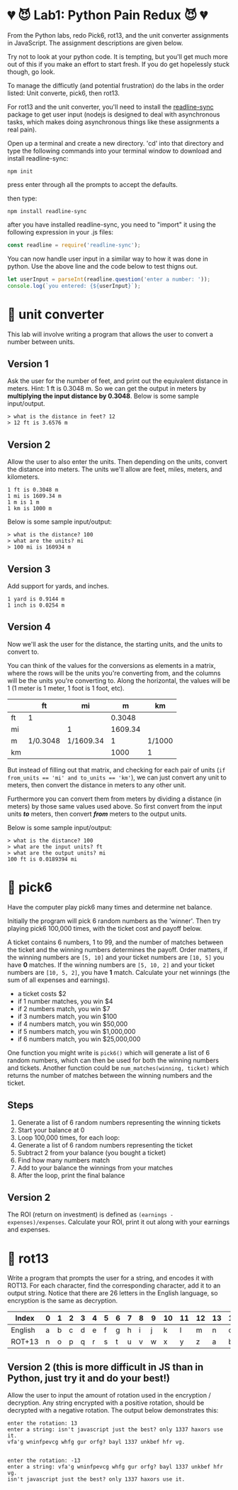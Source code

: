 # :broken_heart: :smiling_imp: Lab1: Python Pain Redux :smiling_imp: :broken_heart:

From the Python labs, redo Pick6, rot13, and the unit converter assignments in JavaScript. The assignment descriptions are given below.

Try not to look at your python code. It is tempting, but you'll get much more out of this if you make an effort to start fresh. If you do get hopelessly stuck though, go look.

To manage the difficutly (and potential frustration) do the labs in the order listed: Unit converte, pick6, then rot13.

For rot13 and the unit converter, you'll need to install the [readline-sync](https://www.npmjs.com/package/readline-sync) package to get user input (nodejs is designed to deal with asynchronous tasks, which makes doing asynchronous things like these assignments a real pain). 

Open up a terminal and create a new directory. 'cd' into that directory and type the following commands into your terminal window to download and install readline-sync:

```
npm init
```
press enter through all the prompts to accept the defaults.

then type:
```
npm install readline-sync
```

after you have installed readline-sync, you need to "import" it using the following expression in your .js files:

```javascript
const readline = require('readline-sync');
```

You can now handle user input in a similar way to how it was done in python. Use the above line and the code below to test thigns out.

```javascript
let userInput = parseInt(readline.question('enter a number: '));
console.log(`you entered: {${userInput}`);
```


# :notebook: unit converter


This lab will involve writing a program that allows the user to convert a number between units.

## Version 1

Ask the user for the number of feet, and print out the equivalent distance in meters. Hint: 1 ft is 0.3048 m. So we can get the output in meters by **multiplying the input distance by 0.3048**. Below is some sample input/output.

```
> what is the distance in feet? 12
> 12 ft is 3.6576 m
```

## Version 2

Allow the user to also enter the units. Then depending on the units, convert the distance into meters. The units we'll allow are feet, miles, meters, and kilometers.

```
1 ft is 0.3048 m
1 mi is 1609.34 m
1 m is 1 m
1 km is 1000 m
```

Below is some sample input/output:

```
> what is the distance? 100
> what are the units? mi
> 100 mi is 160934 m
```

## Version 3

Add support for yards, and inches.

```
1 yard is 0.9144 m
1 inch is 0.0254 m
```

## Version 4

Now we'll ask the user for the distance, the starting units, and the units to convert to.

You can think of the values for the conversions as elements in a matrix, where the rows will be the units you're converting from, and the columns will be the units you're converting to. Along the horizontal, the values will be 1 (1 meter is 1 meter, 1 foot is 1 foot, etc).



|  | ft  | mi  | m  | km  |
|---|----|----|----|---|
|ft|1||0.3048||
|mi||1|1609.34||
|m|1/0.3048|1/1609.34|1|1/1000|
|km|||1000|1|

But instead of filling out that matrix, and checking for each pair of units (`if from_units == 'mi' and to_units == 'km'`), we can just convert any unit to meters, then convert the distance in meters to any other unit.

Furthermore you can convert them from meters by dividing a distance (in meters) by those same values used above. So first convert from the input units **_to_** meters, then convert **_from_** meters to the output units.



Below is some sample input/output:

```
> what is the distance? 100
> what are the input units? ft
> what are the output units? mi
100 ft is 0.0189394 mi
```
<!-- You should first try to write them using JavaScript's `prompt` and `alert` in place of Python's `input` and `print`. Once you have that working, use `input` and `button` elements, with events. You can read the docs on [DOM Manipulation](../docs/09%20-%20DOM%20Manipulation.md) and [Events](../docs/10%20-%20Events.md). You can view a demo [here](https://codepen.io/flux2341/pen/rJpBXe?editors=1010). -->

# :notebook: pick6

Have the computer play pick6 many times and determine net balance.

Initially the program will pick 6 random numbers as the 'winner'. Then try playing pick6 100,000 times, with the ticket cost and payoff below.

A ticket contains 6 numbers, 1 to 99, and the number of matches between the ticket and the winning numbers determines the payoff. Order matters, if the winning numbers are `[5, 10]` and your ticket numbers are `[10, 5]` you have **0** matches. If the winning numbers are `[5, 10, 2]` and your ticket numbers are `[10, 5, 2]`, you have **1** match. Calculate your net winnings (the sum of all expenses and earnings).

- a ticket costs $2
- if 1 number matches, you win $4
- if 2 numbers match, you win $7
- if 3 numbers match, you win $100
- if 4 numbers match, you win $50,000
- if 5 numbers match, you win $1,000,000
- if 6 numbers match, you win $25,000,000

One function you might write is `pick6()` which will generate a list of 6 random numbers, which can then be used for both the winning numbers and tickets. Another function could be `num_matches(winning, ticket)` which returns the number of matches between the winning numbers and the ticket.

## Steps

1. Generate a list of 6 random numbers representing the winning tickets
2. Start your balance at 0
2. Loop 100,000 times, for each loop:
3. Generate a list of 6 random numbers representing the ticket
4. Subtract 2 from your balance (you bought a ticket)
5. Find how many numbers match 
6. Add to your balance the winnings from your matches
7. After the loop, print the final balance

## Version 2

The ROI (return on investment) is defined as `(earnings - expenses)/expenses`. Calculate your ROI, print it out along with your earnings and expenses.

# :notebook: rot13

Write a program that prompts the user for a string, and encodes it with ROT13. For each character, find the corresponding character, add it to an output string. Notice that there are 26 letters in the English language, so encryption is the same as decryption.


| Index   | 0| 1| 2| 3| 4| 5| 6| 7| 8| 9|10|11|12|13|14|15|16|17|18|19|20|21|22|23|24|25|
|---------|--|--|--|--|--|--|--|--|--|--|--|--|--|--|--|--|--|--|--|--|--|--|--|--|--|--|
| English | a| b| c| d| e| f| g| h| i| j| k| l| m| n| o| p| q| r| s| t| u| v| w| x| y| z|
| ROT+13  | n| o| p| q| r| s| t| u| v| w| x| y| z| a| b| c| d| e| f| g| h| i| j| k| l| m|


## Version 2 (this is more difficult in JS than in Python, just try it and do your best!)

Allow the user to input the amount of rotation used in the encryption / decryption. Any string encrypted with a positive rotation, should be decrypted with a negative rotation. The output below demonstrates this:
```
enter the rotation: 13
enter a string: isn't javascript just the best? only 1337 haxors use it.
vfa'g wninfpevcg whfg gur orfg? bayl 1337 unkbef hfr vg.


enter the rotation: -13
enter a string: vfa'g wninfpevcg whfg gur orfg? bayl 1337 unkbef hfr vg.
isn't javascript just the best? only 1337 haxors use it.
```



